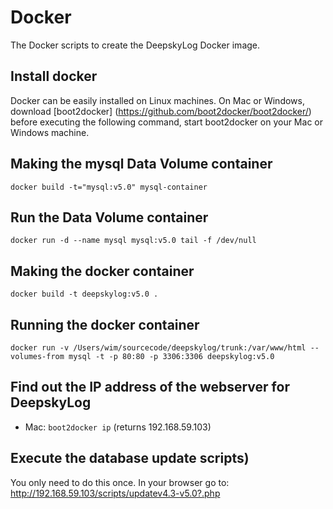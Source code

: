 # Docker
The Docker scripts to create the DeepskyLog Docker image.

## Install docker
Docker can be easily installed on Linux machines. On Mac or Windows, download [boot2docker] (https://github.com/boot2docker/boot2docker/)
before executing the following command, start boot2docker on your Mac or Windows machine.

## Making the mysql Data Volume container
`docker build -t="mysql:v5.0" mysql-container`

## Run the Data Volume container
`docker run -d --name mysql mysql:v5.0 tail -f /dev/null`

## Making the docker container
`docker build -t deepskylog:v5.0 .`

## Running the docker container
`docker run -v /Users/wim/sourcecode/deepskylog/trunk:/var/www/html --volumes-from mysql -t -p 80:80 -p 3306:3306 deepskylog:v5.0`

## Find out the IP address of the webserver for DeepskyLog
* Mac: `boot2docker ip` (returns 192.168.59.103)


## Execute the database update scripts)
You only need to do this once. In your browser go to: http://192.168.59.103/scripts/updatev4.3-v5.0?.php
